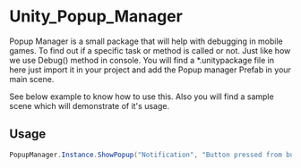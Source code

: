 # Unity_Popup_Manager
Popup Manager is a small package that will help with debugging in mobile games. To find out if a specific task or method is called or not. Just like how we use Debug() method in console. You will find a *.unitypackage file in here just import it in your project and add the Popup manager Prefab in your main scene. 

See below example to know how to use this. Also you will find a sample scene which will demonstrate of it's usage.

## Usage

```c#
PopupManager.Instance.ShowPopup("Notification", "Button pressed from button 1");
```
